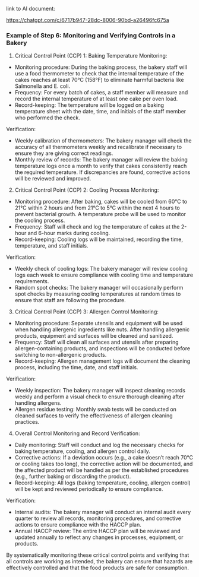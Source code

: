link to AI document:

https://chatgpt.com/c/6717b947-28dc-8006-90bd-a26496fc675a

### Example of Step 6: Monitoring and Verifying Controls in a Bakery

1. Critical Control Point (CCP) 1: Baking Temperature Monitoring:

- Monitoring procedure: During the baking process, the bakery staff will use a food thermometer to check that the internal temperature of the cakes reaches at least 70°C (158°F) to eliminate harmful bacteria like Salmonella and E. coli.
- Frequency: For every batch of cakes, a staff member will measure and record the internal temperature of at least one cake per oven load.
- Record-keeping: The temperature will be logged on a baking temperature sheet with the date, time, and initials of the staff member who performed the check.

Verification:

- Weekly calibration of thermometers: The bakery manager will check the accuracy of all thermometers weekly and recalibrate if necessary to ensure they are giving correct readings.
- Monthly review of records: The bakery manager will review the baking temperature logs once a month to verify that cakes consistently reach the required temperature. If discrepancies are found, corrective actions will be reviewed and improved.

2. Critical Control Point (CCP) 2: Cooling Process Monitoring:

- Monitoring procedure: After baking, cakes will be cooled from 60°C to 21°C within 2 hours and from 21°C to 5°C within the next 4 hours to prevent bacterial growth. A temperature probe will be used to monitor the cooling process.
- Frequency: Staff will check and log the temperature of cakes at the 2-hour and 6-hour marks during cooling.
- Record-keeping: Cooling logs will be maintained, recording the time, temperature, and staff initials.

Verification:

- Weekly check of cooling logs: The bakery manager will review cooling logs each week to ensure compliance with cooling time and temperature requirements.
- Random spot checks: The bakery manager will occasionally perform spot checks by measuring cooling temperatures at random times to ensure that staff are following the procedure.

3. Critical Control Point (CCP) 3: Allergen Control Monitoring:

- Monitoring procedure: Separate utensils and equipment will be used when handling allergenic ingredients like nuts. After handling allergenic products, equipment and surfaces will be cleaned and sanitized.
- Frequency: Staff will clean all surfaces and utensils after preparing allergen-containing products, and inspections will be conducted before switching to non-allergenic products.
- Record-keeping: Allergen management logs will document the cleaning process, including the time, date, and staff initials.

Verification:

- Weekly inspection: The bakery manager will inspect cleaning records weekly and perform a visual check to ensure thorough cleaning after handling allergens.
- Allergen residue testing: Monthly swab tests will be conducted on cleaned surfaces to verify the effectiveness of allergen cleaning practices.

4. Overall Control Monitoring and Record Verification:

- Daily monitoring: Staff will conduct and log the necessary checks for baking temperature, cooling, and allergen control daily.
- Corrective actions: If a deviation occurs (e.g., a cake doesn’t reach 70°C or cooling takes too long), the corrective action will be documented, and the affected product will be handled as per the established procedures (e.g., further baking or discarding the product).
- Record-keeping: All logs (baking temperature, cooling, allergen control) will be kept and reviewed periodically to ensure compliance.

Verification:

- Internal audits: The bakery manager will conduct an internal audit every quarter to review all records, monitoring procedures, and corrective actions to ensure compliance with the HACCP plan.
- Annual HACCP review: The entire HACCP plan will be reviewed and updated annually to reflect any changes in processes, equipment, or products.

By systematically monitoring these critical control points and verifying that all controls are working as intended, the bakery can ensure that hazards are effectively controlled and that the food products are safe for consumption.
